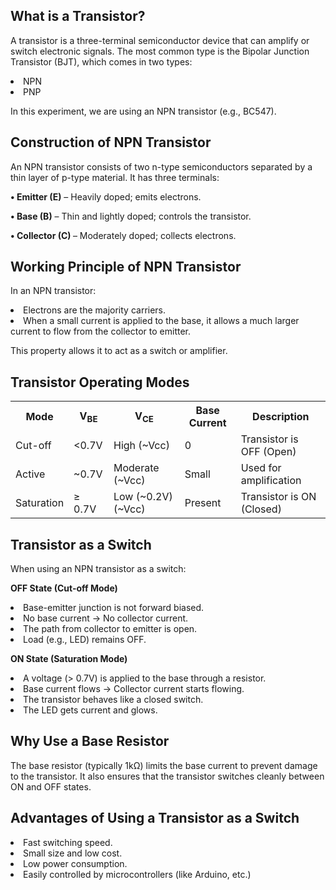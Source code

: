 ## What is a Transistor?

A transistor is a three-terminal semiconductor device that can amplify or switch electronic signals. The most common type is the Bipolar Junction Transistor (BJT), which comes in two types:  

<li>NPN</li>

<li>PNP</li>

In this experiment, we are using an NPN transistor (e.g., BC547).

## Construction of NPN Transistor

An NPN transistor consists of two n-type semiconductors separated by a thin layer of p-type material. It has three terminals:

<b>• Emitter (E)</b> – Heavily doped; emits electrons.

<b>• Base (B)</b> – Thin and lightly doped; controls the transistor.

<b>• Collector (C) </b>– Moderately doped; collects electrons.

## Working Principle of NPN Transistor

In an NPN transistor:

<li>Electrons are the majority carriers.</li>

<li>When a small current is applied to     the base, it allows a much larger       current to flow from the collector      to emitter.</li>


This property allows it to act as a switch or amplifier.

## Transistor Operating Modes

<table> 
  <tr>
    <th>Mode</th>
    <th>V<sub>BE</sub></th>
    <th>V<sub>CE</sub></th>
    <th>Base Current	</th>
    <th>Description</th>
  </tr>
  <tr>
    <td>Cut-off</td>
    <td> <0.7V</td>
      <td>High (~Vcc)</td>
      <td>0</td>
      <td>Transistor is OFF (Open)</td>
    </tr>
    <tr>
      <td>Active</td>
      <td> ~0.7V</td>
      <td>Moderate (~Vcc)</td>
      <td>Small</td>
      <td>Used for amplification</td>
    </tr>
    <tr>
      <td>Saturation</td>
      <td> ≥ 0.7V</td>
      <td>Low (~0.2V) (~Vcc)</td>
      <td>Present</td>
      <td>Transistor is ON (Closed)</td>
    </tr> 
  </table>

## Transistor as a Switch

When using an NPN transistor as a switch:

<b> OFF State (Cut-off Mode)</b>

<li>Base-emitter junction is not forward biased.</li>

<li>No base current → No collector current.</li>

<li>The path from collector to emitter is   open.</li>

<li>Load (e.g., LED) remains OFF.</li>


<b> ON State (Saturation Mode)</b>

<li>A voltage (> 0.7V) is applied to the base through a resistor.</li>

<li>Base current flows → Collector current starts flowing.</li>

<li>The transistor behaves like a closed switch.</li>

<li>The LED gets current and glows.</li>

## Why Use a Base Resistor

The base resistor (typically 1kΩ) limits the base current to prevent damage to the transistor. It also ensures that the transistor switches cleanly between ON and OFF states.

## Advantages of Using a Transistor as a Switch

<li>Fast switching speed. </li>

<li>Small size and low cost. </li>

<li>Low power consumption. </li>

<li>Easily controlled by microcontrollers (like Arduino, etc.)</li>
